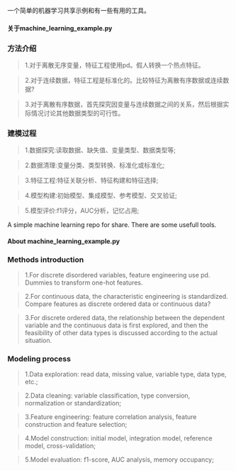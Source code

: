 一个简单的机器学习共享示例和有一些有用的工具。

#### 关于machine_learning_example.py

### 方法介绍

> 1.对于离散无序变量，特征工程使用pd。假人转换一个热点特征。

> 2.对于连续数据，特征工程是标准化的。比较特征为离散有序数据或连续数据?

> 3.对于离散有序数据，首先探究因变量与连续数据之间的关系，然后根据实际情况讨论其他数据类型的可行性。

### 建模过程

> 1.数据探究:读取数据、缺失值、变量类型、数据类型等;

> 2.数据清理:变量分类、类型转换、标准化或标准化;

> 3.特征工程:特征关联分析、特征构建和特征选择;

> 4.模型构建:初始模型、集成模型、参考模型、交叉验证;

> 5.模型评价:f1评分，AUC分析，记忆占用;


A simple machine learning repo for share. There are some usefull tools.

#### About machine_learning_example.py

### Methods introduction

   > 1.For discrete disordered variables, feature engineering use pd. Dummies to transform one-hot features.
   
   > 2.For continuous data, the characteristic engineering is standardized. Compare features as discrete ordered data or continuous data?
   
   > 3.For discrete ordered data, the relationship between the dependent variable and the continuous data is first explored, and then the feasibility of other data types is discussed according to the actual situation.

### Modeling process

   > 1.Data exploration: read data, missing value, variable type, data type, etc.;
  
   > 2.Data cleaning: variable classification, type conversion, normalization or standardization;
  
   > 3.Feature engineering: feature correlation analysis, feature construction and feature selection;
  
   > 4.Model construction: initial model, integration model, reference model, cross-validation;
  
   > 5.Model evaluation: f1-score, AUC analysis, memory occupancy;
  
